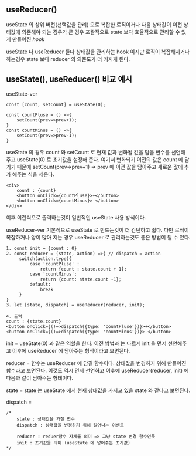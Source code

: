 ## useReducer()
useState 의 상위 버전(선택값을 관리) 으로 복잡한 로직이거나 
다음 상태값이 이전 상태값에 의존해야 되는 경우가 큰 경우
포괄적으로 state 보다 효율적으로 관리할 수 있게 만들어진 *hook*

useState 나 useReducer 둘다 상태값을 관리하는 hook 이지만 로직이 복잡해지거나 하는경우
state 보다 reducer 의 의존도가 더 커지게 된다.

## useState(), useReducer() 비교 예시

useState-ver
```
const [count, setCount] = useState(0);

const countPluse = () =>{
    setCount(prev=>prev+1);
}
const countMinus = () =>{
    setCount(prev=>prev-1);
}
```
useState 의 경우 count 와 setCount 로 현재 값과 변화될 값을 담을 변수를 선언해 주고 useState(0) 로 초기값을 설정해 준다.
여기서 변화되기 이전의 값은 count 에 담기기 때문에 setCount(prev=>prev+1) => prev 에 이전 값을 담아주고 새로운 값에 추가 해주는 식을 세운다.
```
<div>
    count : {count} 
    <button onClick={countPluse}>+</button>
    <button onClick={countMinus}>-</button>
</div>
```
이후 이런식으로 출력하는것이 일반적인 useState 사용 방식이다.

useReducer-ver
기본적으로 useState 로 만드는것이 더 간단하고 쉽다. 다만 로직이 복잡하거나 양이 많아 지는 경우
useReducer 로 관리하는것도 좋은 방법이 될 수 있다.
```
1. const init = {count : 0}        
2. const reducer = (state, action) =>{ // dispatch = action  
     switch(action.type){
         case 'countPluse' : 
             return {count : state.count + 1};
         case 'countMinus':
             return {count: state.count -1};
         default:
             break
     } 
}
3. let [state, dispatch] = useReducer(reducer, init);

4. 출력
count : {state.count}
<button onClick={()=>dispatch({type: 'countPluse'})}>+</button>
<button onClick={()=>dispatch({type: 'countMinus'})}>-</button>
```
init = useState(0) 과 같은 역할을 한다. 이전 방법과 는 다르게 init 을 먼저 선언해주고 이후에 useReducer 에 담아주는 형식이라고 보면된다.

reducer = 함수는 useReducer 에 담길 함수이다. 상태값을 변경하기 위해 만들어진 함수라고 보면된다. 이것도 역시 먼저 선언하고 이후에 useReducer(reducer, init) 에 다음과 같이 담아주는 형태이다.

state = state 는 useState 에서 현재 상태값을 가지고 있을 state 와 같다고 보면된다. 

dispatch = 

    /*
        state : 상태값을 가질 변수
        dispatch : 상태값을 변경하기 위해 일어나는 이벤트

        reducer : reduer함수 자체를 의미 => 그냥 state 변경 함수인듯
        init : 초기값을 의미 (useState 에 넣어주는 초기값)
    */